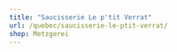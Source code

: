 ```yaml
---
title: "Saucisserie Le p'tit Verrat"
url: /quebec/saucisserie-le-ptit-verrat/
shop: Metzgerei
---
```

